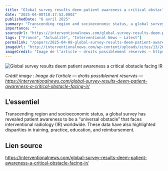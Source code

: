 ```yaml
---
title: "Global survey results deem patient awareness a critical obstacle facing IR"
date: "2025-04-08T10:17:52.000Z"
publishedDate: "8 avril 2025"
summary: "Transcending region and socioeconomic status, a global survey has revealed patient awareness to be a “universal obstacle” that faces interventional radiology (IR) worldwide. These data have also highlighted disparities in training, practice, education, and reimbursement."
importance: ""
sourceUrl: "https://interventionalnews.com/global-survey-results-deem-patient-awareness-a-critical-obstacle-facing-ir/"
tags: ["France", "Actualité", "Interventional News — Latest"]
permalink: "/papers/2025-04-08-global-survey-results-deem-patient-awareness-a-critical-obstacle-facing-ir"
imageUrl: "http://interventionalnews.com/wp-content/uploads/sites/13/2025/04/pau-casals-WwMLrwlOpVc-unsplash-scaled.jpg"
imageCredit: "Image de l’article — droits possiblement réservés — https://interventionalnews.com/global-survey-results-deem-patient-awareness-a-critical-obstacle-facing-ir/"
---
```


![Global survey results deem patient awareness a critical obstacle facing IR](http://interventionalnews.com/wp-content/uploads/sites/13/2025/04/pau-casals-WwMLrwlOpVc-unsplash-scaled.jpg)

*Crédit image : Image de l’article — droits possiblement réservés — https://interventionalnews.com/global-survey-results-deem-patient-awareness-a-critical-obstacle-facing-ir/*

## L’essentiel

Transcending region and socioeconomic status, a global survey has revealed patient awareness to be a “universal obstacle” that faces interventional radiology (IR) worldwide. These data have also highlighted disparities in training, practice, education, and reimbursement.

## Lien source

https://interventionalnews.com/global-survey-results-deem-patient-awareness-a-critical-obstacle-facing-ir/

